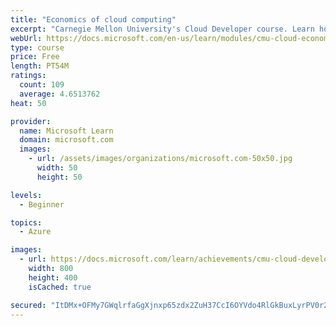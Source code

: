 ```yaml
---
title: "Economics of cloud computing"
excerpt: "Carnegie Mellon University's Cloud Developer course. Learn how developers pay to use the cloud and how cloud providers are able to charge for their services. Get an overview of how the cloud is kept secure."
webUrl: https://docs.microsoft.com/en-us/learn/modules/cmu-cloud-economics/
type: course
price: Free
length: PT54M
ratings:
  count: 109
  average: 4.6513762
heat: 50

provider:
  name: Microsoft Learn
  domain: microsoft.com
  images:
    - url: /assets/images/organizations/microsoft.com-50x50.jpg
      width: 50
      height: 50

levels:
  - Beginner

topics:
  - Azure

images:
  - url: https://docs.microsoft.com/learn/achievements/cmu-cloud-developer/economics-of-the-cloud-social.png
    width: 800
    height: 400
    isCached: true

secured: "ItDMx+OFMy7GWqlrfaGgXjnxp65zdx2ZuH37CcI6OYVdo4RlGkBuxLyrPV0r2s5eL0Zm3ZxcyH5z5bmDKYBOy0LmsSKMMVPKkM7IzZIDQfnbQ4rzWA++/Uzzs6X+YhYkMg7JHDCykpvXU8NTBj6uCgXPzgfL+fGZdSB8ia8ABn57ETLjWHUy25Kh3RfBfoeCOnQ0h3svYIxYr1QK0fwKrP5aNkghlO0f+Txwz3fWTGMK7Se/sr2xcLFn44ouIQCkowRdHil9Z4Q+vrfbbj/kc+KbofP55KvTdZ5ehpYhk7vDctoJgpN2UM6DJ0NhgnokIZESUEkh41YEe8XBWG8hBqq2fyNLeZRdZCNfEKbjjjxMJWECSL92MregbYyGTD2/8VLZB/6cy/l/HW/3vrbdnAQpNEYf6p09ingSBEasyd4=;4/O5mZ8fyvlX/z8tlOXiTw=="
---
```


